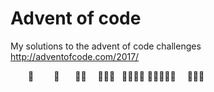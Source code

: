 # Advent of code
My solutions to the advent of code challenges
http://adventofcode.com/2017/


⁣    🌟
    🎄
   🎄🎄
  🎄⁣🎄🎄
 🎄🎄🎄🎄
🎄🎄🎄🎄🎄
  🎁🎁🎁
